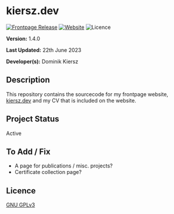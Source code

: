 # kiersz.dev

[![Frontpage Release](https://github.com/DAKiersz/kiersz-dev/actions/workflows/frontpage-release.yml/badge.svg)](https://github.com/DAKiersz/kiersz-dev/actions/workflows/frontpage-release.yml)
[![Website](https://img.shields.io/website?down_color=red&down_message=offline&label=kiersz.dev&up_color=blue&up_message=online&url=https%3A%2F%2Fkiersz.dev%2F)](https://kiersz.dev)
![Licence](https://img.shields.io/github/license/DAKiersz/kiersz-dev)

**Version:** 1.4.0

**Last Updated:**  22th June 2023

**Developer(s):** Dominik Kiersz

## Description

This repository contains the sourcecode for my frontpage website, [kiersz.dev](https://kiersz.dev) and my CV that is included on the website.

## Project Status

Active

## To Add / Fix

* A page for publications / misc. projects?
* Certificate collection page?

## Licence

[GNU GPLv3](https://www.gnu.org/licenses/gpl-3.0.en.html)